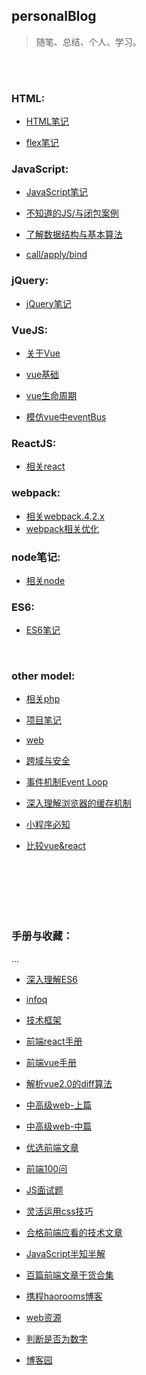 ## personalBlog  
> 随笔、总结、个人、学习。  

<br /><br />
### HTML:
* [HTML笔记](https://github.com/chglyn/skills_note/blob/master/html-js/base-html.html)

* [flex笔记](https://github.com/chglyn/skills_note/blob/master/html-js/flex.txt)


### JavaScript:
* [JavaScript笔记](https://github.com/chglyn/skills_note/blob/master/html-js/base-js.js)

* [不知道的JS/与闭包案例](https://github.com/chglyn/skills_note/blob/master/html-js/unknow.js)

* [了解数据结构与基本算法](https://github.com/chglyn/skills_note/blob/master/html-js/%E4%BA%86%E8%A7%A3%E6%95%B0%E6%8D%AE%E7%BB%93%E6%9E%84%E4%B8%8E%E7%AE%97%E6%B3%95.md)

* [call/apply/bind](https://github.com/chglyn/skills_note/blob/master/html-js/%E5%AE%9E%E7%8E%B0call%26apply%26bind.md)

### jQuery:
* [jQuery笔记](https://github.com/chglyn/skills_note/tree/master/jquery)


### VueJS:
* [关于Vue](https://github.com/chglyn/skills_note/tree/master/vue)

* [vue基础](https://github.com/chglyn/skills_note/blob/master/vue/base-vue.js)

* [vue生命周期](https://github.com/chglyn/skills_note/blob/master/vue/vue_lifecycle.png)

* [模仿vue中eventBus](https://github.com/chglyn/skills_note/blob/master/vue/vue-eventBus.md)

### ReactJS:
* [相关react](https://github.com/chglyn/skills_note/tree/master/react)


### webpack:
* [相关webpack.4.2.x](https://github.com/chglyn/skills_note/tree/master/webpack.4.2.x)
* [webpack相关优化](https://segmentfault.com/a/1190000015883378)


### node笔记:
* [相关node](https://github.com/chglyn/skills_note/tree/master/node)


### ES6:
* [ES6笔记](https://github.com/chglyn/skills_note/blob/master/html-js/base-es6.js)

<br />

### other model:

* [相关php](https://github.com/chglyn/skills_note/tree/master/php)

* [项目笔记](https://github.com/chglyn/skills_note/blob/master/other-module/project-question.md)

* [web](https://developers.google.com/web/tools/chrome-devtools/evaluate-performance/timeline-tool)

* [跨域与安全](https://github.com/chglyn/skills_note/blob/master/other-module/%E8%B7%A8%E5%9F%9F%E4%B8%8E%E5%AE%89%E5%85%A8.md)

* [事件机制Event Loop](https://segmentfault.com/a/1190000013861128)

* [深入理解浏览器的缓存机制](https://www.jianshu.com/p/54cc04190252)

* [小程序必知](https://segmentfault.com/a/1190000018689948?utm_source=tag-newest)

* [比较vue&react](https://github.com/chglyn/skills_note/blob/master/other-module/vue&react.md)


<br /><br /><br /><br /><br />
### 手册与收藏：
...

* [深入理解ES6](https://github.com/OshotOkill/understandinges6-simplified-chinese)

* [infoq](https://www.infoq.cn/article/2017/01/V8-measure-performance-data/?spm=a2c4e.10696291.0.0.37a619a4mvmyu3)

* [技术框架](http://www.iocoder.cn/?bilibili&av80611222)

* [前端react手册](http://caibaojian.com/react)

* [前端vue手册](http://caibaojian.com/vue)

* [解析vue2.0的diff算法](https://segmentfault.com/a/1190000008782928#articleHeader7?tdsourcetag=s_pcqq_aiomsg)

* [中高级web-上篇](https://juejin.im/post/5c64d15d6fb9a049d37f9c20)

* [中高级web-中篇](https://juejin.im/post/5c92f499f265da612647b754)

* [优选前端文章](https://juejin.im/post/5d387f696fb9a07eeb13ea60#heading-6)

* [前端100问](https://juejin.im/post/5d23e750f265da1b855c7bbe#heading-23)

* [JS面试题](https://www.bilibili.com/video/av15489696?from=search&seid=17235287298620673964)

* [灵活运用css技巧](https://juejin.im/post/5d4d0ec651882549594e7293)

* [合格前端应看的技术文章](https://juejin.im/post/5d387f696fb9a07eeb13ea60)

* [JavaScript半知半解](https://www.kancloud.cn/dennis/tgjavascript/241811)

* [百篇前端文章干货合集](https://yq.aliyun.com/articles/686756?spm=a2c4e.11153959.0.0.65fe3e99qIvHds)

* [携程haorooms博客](https://www.haorooms.com)

* [web资源](https://www.jianshu.com/p/6cb49271cd2a)

* [判断是否为数字](https://www.cnblogs.com/jiangyuzhen/p/11052126.html)

* [博客园](https://www.cnblogs.com/cate/108703)
